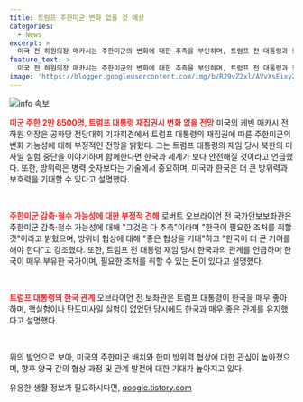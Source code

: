 ```yaml
---
title: 트럼프 주한미군 변화 없을 것 예상
categories:
  - News
excerpt: >
  미국 전 하원의장 매카시는 주한미군의 변화에 대한 추측을 부인하며, 트럼프 전 대통령과 함께 한국이 더 안전하고 세계가 더 안전해질 것이라고 덧붙였다. 또한, 방위력의 성장과 기술적인 측면을 강조했고, 로버트 오브라이언 전 보좌관은 주한미군 감축 가능성을 추측으로 언급하며 한국의 더 큰 기여를 강조했다. 한국의 부유함과 미국과의 강력한 동맹을 강조하며 트럼프 전 대통령의 한국에 대한 호의를 설명했다.
feature_text: >
  미국 전 하원의장 매카시는 주한미군의 변화에 대한 추측을 부인하며, 트럼프 전 대통령과 함께 한국이 더 안전하고 세계가 더 안전해질 것이라고 덧붙였다. 또한, 방위력의 성장과 기술적인 측면을 강조했고, 로버트 오브라이언 전 보좌관은 주한미군 감축 가능성을 추측으로 언급하며 한국의 더 큰 기여를 강조했다. 한국의 부유함과 미국과의 강력한 동맹을 강조하며 트럼프 전 대통령의 한국에 대한 호의를 설명했다.
image: 'https://blogger.googleusercontent.com/img/b/R29vZ2xl/AVvXsEixyZcFfHzMRdzZMjFBmAUKJYCLCGyLL1o632UiGVXcaFdKo_bkvkuCioo0uUKlGfBVcT3P84aROyZIXSBEx3Aw5nCQ3pTgDom1WDC4m8eifvWiAmWEEVb4x6G_l8C0QH225ldMjyaFvpxGEBGNO37VmDTDMHGhJPq73UglMfDca1-0aw/s1600/blogspot.png'
---
```


<p><img src="https://blogger.googleusercontent.com/img/b/R29vZ2xl/AVvXsEixyZcFfHzMRdzZMjFBmAUKJYCLCGyLL1o632UiGVXcaFdKo_bkvkuCioo0uUKlGfBVcT3P84aROyZIXSBEx3Aw5nCQ3pTgDom1WDC4m8eifvWiAmWEEVb4x6G_l8C0QH225ldMjyaFvpxGEBGNO37VmDTDMHGhJPq73UglMfDca1-0aw/s1600/blogspot.png" alt="info 속보" /></p>

<p><b><span style="color: #ee2323;">미군 주한 2만 8500명, 트럼프 대통령 재집권시 변화 없을 전망</span></b>
미국의 케빈 매카시 전 하원 의장은 공화당 전당대회 기자회견에서 트럼프 대통령의 재집권에 따른 주한미군의 변화 가능성에 대해 부정적인 전망을 밝혔다. 그는 트럼프 대통령의 재임 당시 북한의 미사일 실험 중단을 이야기하며 함께한다면 한국과 세계가 보다 안전해질 것이라고 언급했다. 또한, 방위력은 병력 숫자보다는 기술에서 중요하며, 미국과 한국은 더 큰 방위력과 보호력을 기대할 수 있다고 설명했다.</p>

<p data-ke-size="size16">&nbsp;</p>

<p><b><span style="color: #ee2323;">주한미군 감축·철수 가능성에 대한 부정적 견해</span></b>
로버트 오브라이언 전 국가안보보좌관은 주한미군 감축·철수 가능성에 대해 "그것은 다 추측"이라며 "한국이 필요한 조처를 취할 것"이라고 밝혔으며, 방위비 협상에 대해 "좋은 협상을 기대"하고 "한국이 더 큰 기여를 해야 한다"고 강조했다. 또한, 트럼프 전 대통령 재임 당시 한국과의 관계를 언급하며 한국이 매우 부유한 국가이며, 필요한 조처를 취할 수 있는 돈이 있다고 설명했다.</p>

<p data-ke-size="size16">&nbsp;</p>

<p><b><span style="color: #ee2323;">트럼프 대통령의 한국 관계</span></b>
오브라이언 전 보좌관은 트럼프 대통령이 한국을 매우 좋아하며, 핵실험이나 탄도미사일 실험이 없었던 당시에도 한국과 매우 좋은 관계를 유지했다고 설명했다.</p>

<p data-ke-size="size16">&nbsp;</p>

<p>위의 발언으로 보아, 미국의 주한미군 배치와 한미 방위력 협상에 대한 관심이 높아졌으며, 향후 양국 간의 협상 과정 및 관계 발전에 대한 기대가 높아지고 있다.</p>
유용한 생활 정보가 필요하시다면, <a href="https://qoogle.tistory.com" rel="dofollow">qoogle.tistory.com</a>


